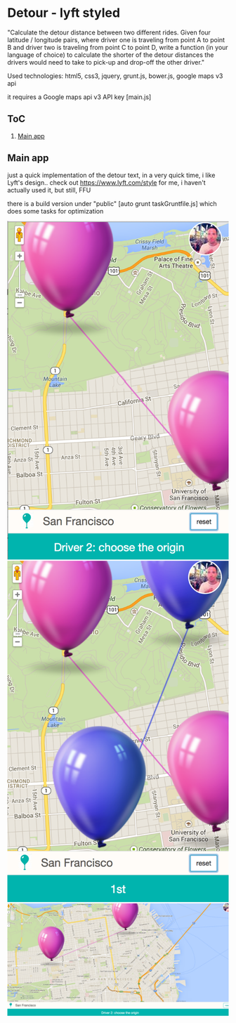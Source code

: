 Detour - lyft styled
====================

"Calculate the detour distance between two different rides. Given four latitude / longitude pairs, where driver one is traveling from point A to point B and driver two is traveling from point C to point D, write a function (in your language of choice) to calculate the shorter of the detour distances the drivers would need to take to pick-up and drop-off the other driver."


Used technologies: html5, css3, jquery, grunt.js, bower.js, google maps v3 api


it requires a Google maps api v3 API key [main.js]


ToC
---------------------

1. [Main app](#main)


<a name="main">Main app</a>
---------------------

just a quick implementation of the detour text, in a very quick time, i like Lyft's design.. 
check out https://www.lyft.com/style for me, i haven't actually used it, but still, FFU

there is a build version under "public" [auto grunt taskGruntfile.js] which does some tasks for optimization

![](https://raw.githubusercontent.com/xmen4u/detour/master/img1.png)
![](https://raw.githubusercontent.com/xmen4u/detour/master/img2.png)
![](https://raw.githubusercontent.com/xmen4u/detour/master/img3.png)

